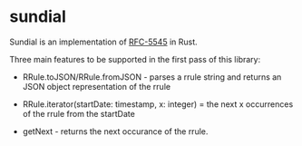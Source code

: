 # sundial

Sundial is an implementation of [RFC-5545](https://tools.ietf.org/html/rfc5545) in Rust.

Three main features to be supported in the first pass of this library:

- RRule.toJSON/RRule.fromJSON - parses a rrule string and returns an JSON object representation of the rrule

- RRule.iterator(startDate: timestamp, x: integer) = the next x occurrences of the rrule from the startDate

- getNext - returns the next occurance of the rrule.
